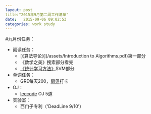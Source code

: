 ```yaml
---
layout: post
title:"2015年9月第二周工作清单"
date:   2015-09-06 09:02:53
categories: work study
---
```

#九月份任务：
* 阅读任务：
	* [《算法导论》](/assets/Introduction to Algorithms.pdf)第一部分
	* 《数学之美》搜索部分看完
	* [《统计学习方法》](/assets/统计学习方法.pdf)SVM部分
* 单词任务：
	* GRE每天200，[扇贝](http://www.shanbay.com/)打卡
* OJ：
	* [leecode](https://leetcode.com/) OJ 5道
* 实验室：
	* 西门子专利（'DeadLine 9/10'）
